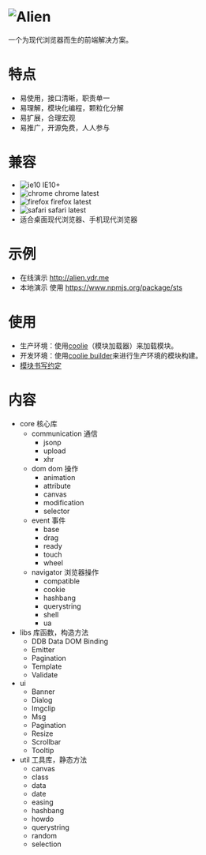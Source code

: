 # ![Alien](http://ydrimg.oss-cn-hangzhou.aliyuncs.com/20140914113127363721429460.png)
一个为现代浏览器而生的前端解决方案。


# 特点
* 易使用，接口清晰，职责单一
* 易理解，模块化编程，颗粒化分解
* 易扩展，合理宏观
* 易推广，开源免费，人人参与


# 兼容
* ![ie10](http://ydrimg.oss-cn-hangzhou.aliyuncs.com/20140919111504913271952205.png) IE10+
* ![chrome](http://ydrimg.oss-cn-hangzhou.aliyuncs.com/20140919111534857215164833.png) chrome latest
* ![firefox](http://ydrimg.oss-cn-hangzhou.aliyuncs.com/20140919111545251609050667.png) firefox latest
* ![safari](http://ydrimg.oss-cn-hangzhou.aliyuncs.com/20140919191953088445180368.png) safari latest
* 适合桌面现代浏览器、手机现代浏览器


# 示例
- 在线演示 <http://alien.ydr.me>
- 本地演示 使用 <https://www.npmjs.org/package/sts>


# 使用
- 生产环境：使用[coolie](http://github.com/cloudcome/coolie)（模块加载器）来加载模块。
- 开发环境：使用[coolie builder](http://github.com/cloudcome/nodejs-coolie)来进行生产环境的模块构建。
- [模块书写约定](https://github.com/cloudcome/alien/blob/master/help/module-convention.md)


# 内容
- core 核心库
	- communication 通信
		- jsonp
		- upload
		- xhr
	- dom dom 操作
		- animation
		- attribute
		- canvas
		- modification
		- selector
	- event 事件
		- base
		- drag
		- ready
		- touch
		- wheel
	- navigator 浏览器操作
		- compatible
		- cookie
		- hashbang
		- querystring
		- shell
		- ua
- libs 库函数，构造方法
	- DDB Data DOM Binding
	- Emitter
	- Pagination
	- Template
	- Validate
- ui
	- Banner
	- Dialog
	- Imgclip
	- Msg
	- Pagination
	- Resize
	- Scrollbar
	- Tooltip
- util 工具库，静态方法
	- canvas
	- class
	- data
	- date
	- easing
	- hashbang
	- howdo
	- querystring
	- random
	- selection

